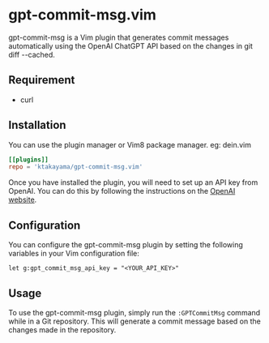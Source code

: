 # gpt-commit-msg.vim

gpt-commit-msg is a Vim plugin that generates commit messages automatically using the OpenAI ChatGPT API based on the changes in git diff --cached. 

## Requirement
- curl

## Installation
You can use the plugin manager or Vim8 package manager.
eg: dein.vim

```toml
[[plugins]]
repo = 'ktakayama/gpt-commit-msg.vim'
```

Once you have installed the plugin, you will need to set up an API key from OpenAI. You can do this by following the instructions on the [OpenAI website](https://platform.openai.com/docs/api-reference/introduction).

## Configuration

You can configure the gpt-commit-msg plugin by setting the following variables in your Vim configuration file:

```vim
let g:gpt_commit_msg_api_key = "<YOUR_API_KEY>"
```

##  Usage

To use the gpt-commit-msg plugin, simply run the `:GPTCommitMsg` command while in a Git repository. This will generate a commit message based on the changes made in the repository.


